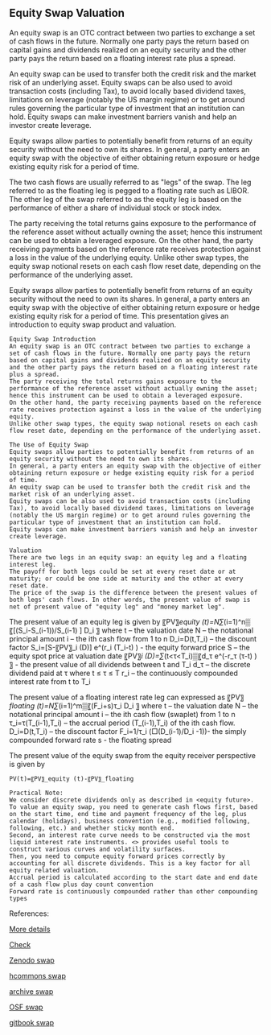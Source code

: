 ## Equity Swap Valuation
   
An equity swap is an OTC contract between two parties to exchange a set of cash flows in the future. Normally one party pays the return based on capital gains and dividends realized on an equity security and the other party pays the return based on a floating interest rate plus a spread. 

An equity swap can be used to transfer both the credit risk and the market risk of an underlying asset. Equity swaps can be also used to avoid transaction costs (including Tax), to avoid locally based dividend taxes, limitations on leverage (notably the US margin regime) or to get around rules governing the particular type of investment that an institution can hold. Equity swaps can make investment barriers vanish and help an investor create leverage. 

Equity swaps allow parties to potentially benefit from returns of an equity security without the need to own its shares. In general, a party enters an equity swap with the objective of either obtaining return exposure or hedge existing equity risk for a period of time. 

The two cash flows are usually referred to as "legs" of the swap. The leg referred to as the floating leg is pegged to a floating rate such as LIBOR. The other leg of the swap referred to as the equity leg is based on the performance of either a share of individual stock or stock index. 

The party receiving the total returns gains exposure to the performance of the reference asset without actually owning the asset; hence this instrument can be used to obtain a leveraged exposure. On the other hand, the party receiving payments based on the reference rate receives protection against a loss in the value of the underlying equity. Unlike other swap types, the equity swap notional resets on each cash flow reset date, depending on the performance of the underlying asset.

Equity swaps allow parties to potentially benefit from returns of an equity security without the need to own its shares. In general, a party enters an equity swap with the objective of either obtaining return exposure or hedge existing equity risk for a period of time. This presentation gives an introduction to equity swap product and valuation. 

	Equity Swap Introduction
	An equity swap is an OTC contract between two parties to exchange a set of cash flows in the future. Normally one party pays the return based on capital gains and dividends realized on an equity security and the other party pays the return based on a floating interest rate plus a spread. 
	The party receiving the total returns gains exposure to the performance of the reference asset without actually owning the asset; hence this instrument can be used to obtain a leveraged exposure.
	On the other hand, the party receiving payments based on the reference rate receives protection against a loss in the value of the underlying equity. 
	Unlike other swap types, the equity swap notional resets on each cash flow reset date, depending on the performance of the underlying asset.

	The Use of Equity Swap
	Equity swaps allow parties to potentially benefit from returns of an equity security without the need to own its shares.
	In general, a party enters an equity swap with the objective of either obtaining return exposure or hedge existing equity risk for a period of time. 
	An equity swap can be used to transfer both the credit risk and the market risk of an underlying asset. 
	Equity swaps can be also used to avoid transaction costs (including Tax), to avoid locally based dividend taxes, limitations on leverage (notably the US margin regime) or to get around rules governing the particular type of investment that an institution can hold.  
	Equity swaps can make investment barriers vanish and help an investor create leverage.

	Valuation
	There are two legs in an equity swap: an equity leg and a floating interest leg. 
	The payoff for both legs could be set at every reset date or at maturity; or could be one side at maturity and the other at every reset date. 
	The price of the swap is the difference between the present values of both legs' cash flows. In other words, the present value of swap is net of present value of "equity leg" and "money market leg".

The present value of an equity leg is given by
〖PV〗_equity (t)=N∑_(i=1)^n▒〖[(S_i-S_(i-1))/S_(i-1) ] D_i 〗
where
	t   –  the valuation date
	N  – the notational principal amount
	i  –  the ith cash flow from 1 to n
	D_i=D(t,T_i)  –  the discount factor
S_i=[S-〖PV〗_i (D)] e^(r_i (T_i-t) )   - the equity forward price
	S – the equity spot price at valuation date
	〖PV〗_i (D)=∑_(t<τ<T_i)▒〖d_τ e^(-r_τ (τ-t) ) 〗   - the present value of all dividends between t and T_i
	d_τ – the discrete dividend paid at τ where t ≤ τ ≤ T
	r_i – the continuously compounded interest rate from t to T_i

The present value of a floating interest rate leg can expressed as
〖PV〗_floating (t)=N∑_(i=1)^m▒〖(F_i+s)τ_i D_i 〗
where
	t   –  the valuation date
	N  – the notational principal amount
	i  –  the ith cash flow (swaplet) from 1 to n
	τ_i=τ(T_(i-1),T_i) – the accrual period (T_(i-1),T_i) of the ith cash flow.
	D_i=D(t,T_i)    –  the discount factor
	   F_i=1/τ_i  (□(D_(i-1)/D_i -1))- the simply compounded forward rate
	s  - the floating spread

The present value of the equity swap from the equity receiver perspective is given by

	PV(t)=〖PV〗_equity (t)-〖PV〗_floating

	Practical Note:
	We consider discrete dividends only as described in <equity future>. 
	To value an equity swap, you need to generate cash flows first, based on the start time, end time and payment frequency of the leg, plus calendar (holidays), business convention (e.g., modified following, following, etc.) and whether sticky month end.
	Second, an interest rate curve needs to be constructed via the most liquid interest rate instruments. <> provides useful tools to construct various curves and volatility surfaces.
	Then, you need to compute equity forward prices correctly by accounting for all discrete dividends. This is a key factor for all equity related valuation.
	Accrual period is calculated according to the start date and end date of a cash flow plus day count convention 
	Forward rate is continuously compounded rather than other compounding types




References:
   
[More details](./EqSwap-7.pdf)
   
[Check](https://finpricing.com/lib/EqSwap.html)
   
[Zenodo swap](https://zenodo.org/record/3948310#.YpPf_sPMKUk)
   
[hcommons swap](https://hcommons.org/deposits/download/hc:38334/CONTENT/eqswap-7.pdf)

[archive swap](https://ia803401.us.archive.org/32/items/eq-swap-7/EqSwap-archive.pdf)

[OSF swap](https://osf.io/72693/download)

[gitbook swap](https://deripricing.gitbook.io/total-return-swap-valuation/)
